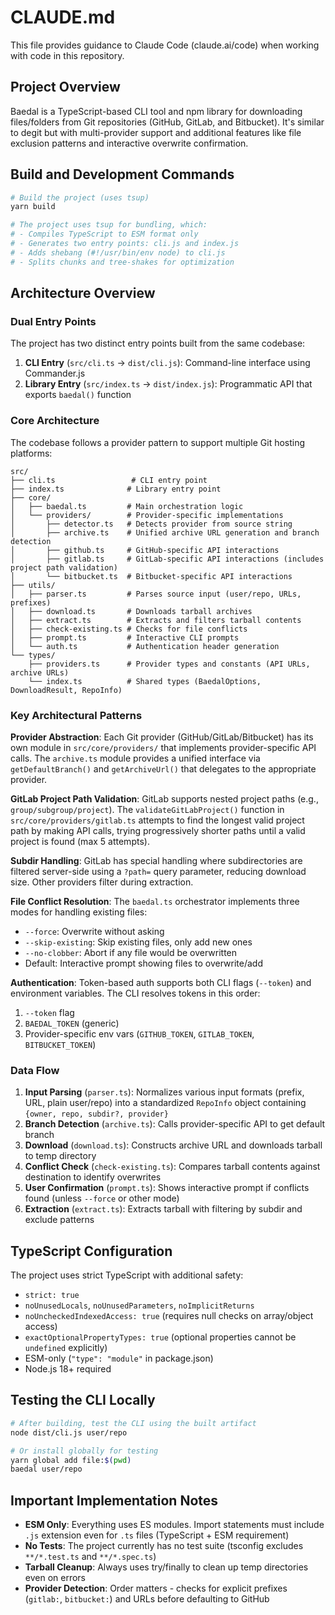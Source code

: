 # CLAUDE.md

This file provides guidance to Claude Code (claude.ai/code) when working with code in this repository.

## Project Overview

Baedal is a TypeScript-based CLI tool and npm library for downloading files/folders from Git repositories (GitHub, GitLab, and Bitbucket). It's similar to degit but with multi-provider support and additional features like file exclusion patterns and interactive overwrite confirmation.

## Build and Development Commands

```bash
# Build the project (uses tsup)
yarn build

# The project uses tsup for bundling, which:
# - Compiles TypeScript to ESM format only
# - Generates two entry points: cli.js and index.js
# - Adds shebang (#!/usr/bin/env node) to cli.js
# - Splits chunks and tree-shakes for optimization
```

## Architecture Overview

### Dual Entry Points

The project has two distinct entry points built from the same codebase:

1. **CLI Entry** (`src/cli.ts` → `dist/cli.js`): Command-line interface using Commander.js
2. **Library Entry** (`src/index.ts` → `dist/index.js`): Programmatic API that exports `baedal()` function

### Core Architecture

The codebase follows a provider pattern to support multiple Git hosting platforms:

```
src/
├── cli.ts                 # CLI entry point
├── index.ts              # Library entry point
├── core/
│   ├── baedal.ts         # Main orchestration logic
│   └── providers/        # Provider-specific implementations
│       ├── detector.ts   # Detects provider from source string
│       ├── archive.ts    # Unified archive URL generation and branch detection
│       ├── github.ts     # GitHub-specific API interactions
│       ├── gitlab.ts     # GitLab-specific API interactions (includes project path validation)
│       └── bitbucket.ts  # Bitbucket-specific API interactions
├── utils/
│   ├── parser.ts         # Parses source input (user/repo, URLs, prefixes)
│   ├── download.ts       # Downloads tarball archives
│   ├── extract.ts        # Extracts and filters tarball contents
│   ├── check-existing.ts # Checks for file conflicts
│   ├── prompt.ts         # Interactive CLI prompts
│   └── auth.ts           # Authentication header generation
└── types/
    ├── providers.ts      # Provider types and constants (API URLs, archive URLs)
    └── index.ts          # Shared types (BaedalOptions, DownloadResult, RepoInfo)
```

### Key Architectural Patterns

**Provider Abstraction**: Each Git provider (GitHub/GitLab/Bitbucket) has its own module in `src/core/providers/` that implements provider-specific API calls. The `archive.ts` module provides a unified interface via `getDefaultBranch()` and `getArchiveUrl()` that delegates to the appropriate provider.

**GitLab Project Path Validation**: GitLab supports nested project paths (e.g., `group/subgroup/project`). The `validateGitLabProject()` function in `src/core/providers/gitlab.ts` attempts to find the longest valid project path by making API calls, trying progressively shorter paths until a valid project is found (max 5 attempts).

**Subdir Handling**: GitLab has special handling where subdirectories are filtered server-side using a `?path=` query parameter, reducing download size. Other providers filter during extraction.

**File Conflict Resolution**: The `baedal.ts` orchestrator implements three modes for handling existing files:

- `--force`: Overwrite without asking
- `--skip-existing`: Skip existing files, only add new ones
- `--no-clobber`: Abort if any file would be overwritten
- Default: Interactive prompt showing files to overwrite/add

**Authentication**: Token-based auth supports both CLI flags (`--token`) and environment variables. The CLI resolves tokens in this order:

1. `--token` flag
2. `BAEDAL_TOKEN` (generic)
3. Provider-specific env vars (`GITHUB_TOKEN`, `GITLAB_TOKEN`, `BITBUCKET_TOKEN`)

### Data Flow

1. **Input Parsing** (`parser.ts`): Normalizes various input formats (prefix, URL, plain user/repo) into a standardized `RepoInfo` object containing `{owner, repo, subdir?, provider}`
2. **Branch Detection** (`archive.ts`): Calls provider-specific API to get default branch
3. **Download** (`download.ts`): Constructs archive URL and downloads tarball to temp directory
4. **Conflict Check** (`check-existing.ts`): Compares tarball contents against destination to identify overwrites
5. **User Confirmation** (`prompt.ts`): Shows interactive prompt if conflicts found (unless `--force` or other mode)
6. **Extraction** (`extract.ts`): Extracts tarball with filtering by subdir and exclude patterns

## TypeScript Configuration

The project uses strict TypeScript with additional safety:

- `strict: true`
- `noUnusedLocals`, `noUnusedParameters`, `noImplicitReturns`
- `noUncheckedIndexedAccess: true` (requires null checks on array/object access)
- `exactOptionalPropertyTypes: true` (optional properties cannot be `undefined` explicitly)
- ESM-only (`"type": "module"` in package.json)
- Node.js 18+ required

## Testing the CLI Locally

```bash
# After building, test the CLI using the built artifact
node dist/cli.js user/repo

# Or install globally for testing
yarn global add file:$(pwd)
baedal user/repo
```

## Important Implementation Notes

- **ESM Only**: Everything uses ES modules. Import statements must include `.js` extension even for `.ts` files (TypeScript + ESM requirement)
- **No Tests**: The project currently has no test suite (tsconfig excludes `**/*.test.ts` and `**/*.spec.ts`)
- **Tarball Cleanup**: Always uses try/finally to clean up temp directories even on errors
- **Provider Detection**: Order matters - checks for explicit prefixes (`gitlab:`, `bitbucket:`) and URLs before defaulting to GitHub
